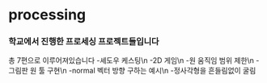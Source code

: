 # processing
### 학교에서 진행한 프로세싱 프로젝트들입니다
총 7편으로 이루어져있습니다
-셰도우 케스팅\n
-2D 게임\n
-원 움직임 범위 제한\n
-그림판 원 툴 구현\n
-normal 벡터 방향 구하는 예시\n
-정사각형을 흔들림없이 굴림
